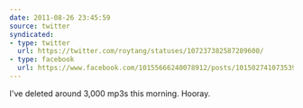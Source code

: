 ```yaml
---
date: 2011-08-26 23:45:59
source: twitter
syndicated:
- type: twitter
  url: https://twitter.com/roytang/statuses/107237382587289600/
- type: facebook
  url: https://www.facebook.com/10155666240078912/posts/10150274107353912
---
```


I've deleted around 3,000 mp3s this morning. Hooray.